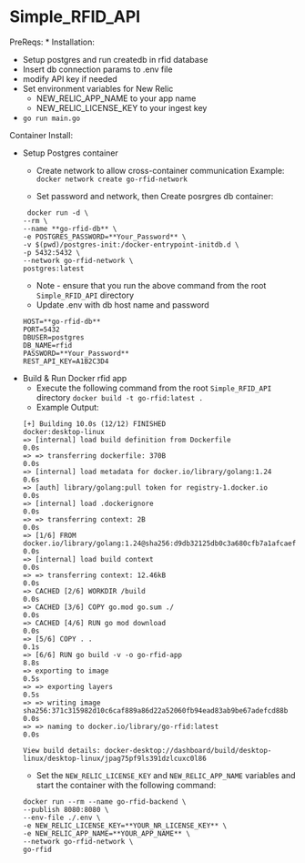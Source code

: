 # Simple_RFID_API

PreReqs:
* 
Installation:
* Setup postgres and run createdb in rfid database
* Insert db connection params to .env file
* modify API key if needed
* Set environment variables for New Relic
  * NEW_RELIC_APP_NAME to your app name
  * NEW_RELIC_LICENSE_KEY to your ingest key
* `go run main.go`

Container Install:
* Setup Postgres container
  * Create network to allow cross-container communication
  Example:
  `docker network create go-rfid-network`

  * Set password and network, then Create posrgres db container: 
  ``` 
   docker run -d \
  --rm \
  --name **go-rfid-db** \
  -e POSTGRES_PASSWORD=**Your_Password** \
  -v $(pwd)/postgres-init:/docker-entrypoint-initdb.d \
  -p 5432:5432 \
  --network go-rfid-network \
  postgres:latest 
  ```
  * Note - ensure that you run the above command from the root `Simple_RFID_API` directory
  * Update .env with db host name and password
  ```
  HOST=**go-rfid-db**
  PORT=5432
  DBUSER=postgres
  DB_NAME=rfid
  PASSWORD=**Your_Password**
  REST_API_KEY=A1B2C3D4
  ```
* Build & Run Docker rfid app
  * Execute the following command from the root `Simple_RFID_API` directory
    `docker build -t go-rfid:latest . `      
  * Example Output: 
  ```
  [+] Building 10.0s (12/12) FINISHED                                     docker:desktop-linux
  => [internal] load build definition from Dockerfile                                    0.0s
  => => transferring dockerfile: 370B                                                    0.0s
  => [internal] load metadata for docker.io/library/golang:1.24                          0.6s
  => [auth] library/golang:pull token for registry-1.docker.io                           0.0s
  => [internal] load .dockerignore                                                       0.0s
  => => transferring context: 2B                                                         0.0s
  => [1/6] FROM docker.io/library/golang:1.24@sha256:d9db32125db0c3a680cfb7a1afcaefb89c  0.0s
  => [internal] load build context                                                       0.0s
  => => transferring context: 12.46kB                                                    0.0s
  => CACHED [2/6] WORKDIR /build                                                         0.0s
  => CACHED [3/6] COPY go.mod go.sum ./                                                  0.0s
  => CACHED [4/6] RUN go mod download                                                    0.0s
  => [5/6] COPY . .                                                                      0.1s
  => [6/6] RUN go build -v -o go-rfid-app                                                8.8s
  => exporting to image                                                                  0.5s 
  => => exporting layers                                                                 0.5s 
  => => writing image sha256:371c315982d10c6caf889a86d22a52060fb94ead83ab9be67adefcd88b  0.0s 
  => => naming to docker.io/library/go-rfid:latest                                       0.0s 
                                                                                              
  View build details: docker-desktop://dashboard/build/desktop-linux/desktop-linux/jpag75pf9ls391dzlcuxc0l86
  ```
  * Set the `NEW_RELIC_LICENSE_KEY` and `NEW_RELIC_APP_NAME` variables and start the container with the following command:
  ```
  docker run --rm --name go-rfid-backend \
  --publish 8080:8080 \
  --env-file ./.env \
  -e NEW_RELIC_LICENSE_KEY=**YOUR_NR_LICENSE_KEY** \
  -e NEW_RELIC_APP_NAME=**YOUR_APP_NAME** \
  --network go-rfid-network \
  go-rfid
  ```

  